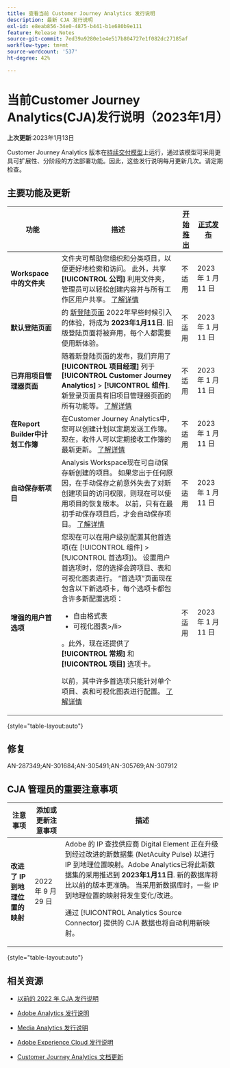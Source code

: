 ```yaml
---
title: 查看当前 Customer Journey Analytics 发行说明
description: 最新 CJA 发行说明
exl-id: e8eab856-34e0-4875-b441-b1e680b9e111
feature: Release Notes
source-git-commit: 7ed39a9280e1e4e517b804727e1f082dc27185af
workflow-type: tm+mt
source-wordcount: '537'
ht-degree: 42%

---
```


# 当前Customer Journey Analytics(CJA)发行说明（2023年1月）

**上次更新**:2023年1月13日

Customer Journey Analytics 版本在[持续交付模型](releases.md)上运行，通过该模型可采用更具可扩展性、分阶段的方法部署功能。因此，这些发行说明每月更新几次。请定期检查。

## 主要功能及更新

| 功能 | 描述 | [开始推出](/help/release-notes/releases.md) | [正式发布](/help/release-notes/releases.md) |
| ----------- | ---------- | ----- | --- |
| **Workspace 中的文件夹** | 文件夹可帮助您组织和分类项目，以便更好地检索和访问。 此外，共享 **[!UICONTROL 公司]** 利用文件夹，管理员可以轻松创建内容并与所有工作区用户共享。 [了解详情](https://experienceleague.adobe.com/docs/analytics/analyze/analysis-workspace/build-workspace-project/workspace-folders/about-folders.html) | 不适用 | 2023 年 1 月 11 日 |
| **默认登陆页面** | 的 [新登陆页面](/help/getting-started/landing.md) 2022年早些时候引入的体验，将成为 **2023年1月11日**. 旧版登陆页面将被弃用，每个人都需要使用新体验。 | 不适用 | 2023 年 1 月 11 日 |
| **已弃用项目管理器页面** | 随着新登陆页面的发布，我们弃用了 **[!UICONTROL 项目经理]** 列于 **[!UICONTROL Customer Journey Analytics]** > **[!UICONTROL 组件]**. 新登录页面具有旧项目管理器页面的所有功能等。 [了解详情](https://experienceleague.adobe.com/docs/analytics-platform/using/cja-overview/landing.html?lang=en#deprecate-pm-page) | 不适用 | 2023 年 1 月 11 日 |
| **在Report Builder中计划工作簿** | 在Customer Journey Analytics中，您可以创建计划以定期发送工作簿。 现在，收件人可以定期接收工作簿的最新更新。 [了解详情](https://experienceleague.adobe.com/docs/analytics-platform/using/cja-reportbuilder/schedule-reportbuilder.html) | 不适用 | 2023 年 1 月 11 日 |
| **自动保存新项目** | Analysis Workspace现在可自动保存新创建的项目。 如果您出于任何原因，在手动保存之前意外失去了对新创建项目的访问权限，则现在可以使用项目的恢复版本。 以前，只有在最初手动保存项目后，才会自动保存项目。 [了解详情](/help/analysis-workspace/build-workspace-project/save-projects.md) | 不适用 | 2023 年 1 月 11 日 |
| **增强的用户首选项** | 您现在可以在用户级别配置其他首选项(在 [!UICONTROL 组件] > [!UICONTROL 首选项])。 设置用户首选项时，您的选择会跨项目、表和可视化图表进行。 “首选项”页面现在包含以下新选项卡，每个选项卡都包含许多新配置选项：<ul><li>自由格式表</li><li>可视化图表>/li></ul>。此外，现在还提供了 **[!UICONTROL 常规]** 和 **[!UICONTROL 项目]** 选项卡。<p>以前，其中许多首选项只能针对单个项目、表和可视化图表进行配置。 [了解详情](/help/analysis-workspace/user-preferences.md) | 不适用 | 2023 年 1 月 11 日 |

{style=&quot;table-layout:auto&quot;}

## 修复

AN-287349;AN-301684;AN-305491;AN-305769;AN-307912

## CJA 管理员的重要注意事项

| 注意事项 | 添加或更新注意事项 | 描述 |
| --- | --- | --- |
| **改进了 IP 到地理位置的映射** | 2022 年 9 月 29 日 | Adobe 的 IP 查找供应商 Digital Element 正在升级到经过改进的新数据集 (NetAcuity Pulse) 以进行 IP 到地理位置映射。Adobe Analytics已将此新数据集的采用推迟到 **2023年1月11日**. 新的数据库将比以前的版本更准确。 当采用新数据库时，一些 IP 到地理位置的映射将发生变化/改进。<p> 通过 [!UICONTROL Analytics Source Connector] 提供的 CJA 数据也将自动利用新映射。 |

{style=&quot;table-layout:auto&quot;}


## 相关资源

* [以前的 2022 年 CJA 发行说明](/help/release-notes/2022.md)

* [Adobe Analytics 发行说明](https://experienceleague.adobe.com/docs/analytics/release-notes/latest.html?lang=zh-Hans)

* [Media Analytics 发行说明](https://experienceleague.adobe.com/docs/media-analytics/using/additional-resources/release-notes.html?lang=zh-Hans)

* [Adobe Experience Cloud 发行说明](https://experienceleague.adobe.com/docs/release-notes/experience-cloud/current.html?lang=zh-Hans)

* [Customer Journey Analytics 文档更新](/help/release-notes/doc-changes.md)
